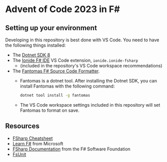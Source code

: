 # Advent of Code 2023 in F#

## Setting up your environment

Developing in this repository is best done with VS Code. You need to have the following things installed:

- The [Dotnet SDK 8](https://dotnet.microsoft.com/en-us/download)
- The [Ionide F# IDE](https://ionide.io) VS Code extension, `ionide.ionide-fsharp`
  - (included in the repository's VS Code workspace recommendations)
- The [Fantomas F# Source Code Formatter](https://fsprojects.github.io/fantomas/).
  - Fantomas is a dotnet tool. After installing the Dotnet SDK, you can install Fantomas with the following command:
  
    ```sh
    dotnet tool install -g fantomas
    ```

  - The VS Code workspace settings included in this repository will set Fantomas to format on save.

## Resources

- [FSharp Cheatsheet](https://fsprojects.github.io/fsharp-cheatsheet/)
- [Learn F#](https://dotnet.microsoft.com/en-us/learn/fsharp) from Microsoft
- [FSharp Documentation](https://fsharp.org/docs/) from the F# Software Foundation
- [FsUnit](https://github.com/fsprojects/FsUnit)
